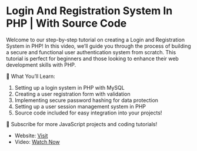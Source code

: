 # Login And Registration System In PHP | With Source Code

Welcome to our step-by-step tutorial on creating a Login and Registration System in PHP! In this video, we’ll guide you through the process of building a secure and functional user authentication system from scratch. This tutorial is perfect for beginners and those looking to enhance their web development skills with PHP.

🔑 What You’ll Learn:
1) Setting up a login system in PHP with MySQL
2) Creating a user registration form with validation
3) Implementing secure password hashing for data protection
4) Setting up a user session management system in PHP
5) Source code included for easy integration into your projects!

🔔 Subscribe for more JavaScript projects and coding tutorials!

- Website: [Visit](https://developergoswami.com)
- Video: [Watch Now](https://youtu.be/QSBlEyxnBsY)
 
 
